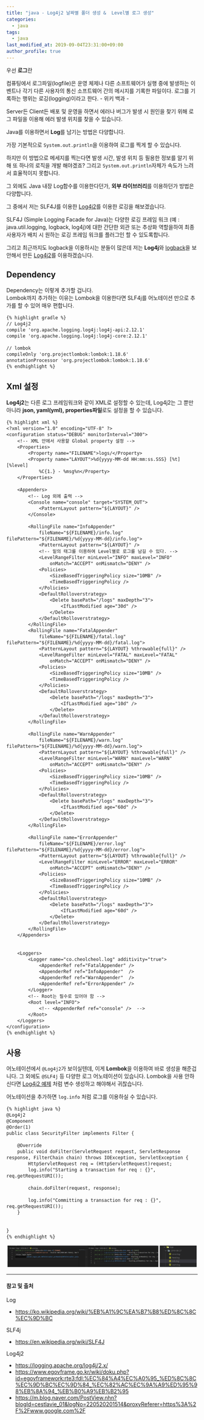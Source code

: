 ```yaml
---
title: "java - Log4j2 날짜별 폴더 생성 &  Level별 로그 생성"
categories: 
  - java
tags:
  - java
last_modified_at: 2019-09-04T23:31:00+09:00
author_profile: true
---
```

우선 **로그**란 

컴퓨팅에서 로그파일(logfile)은 운영 체제나 다른 소프트웨어가 실행 중에 발생하는 이벤트나 각기 다른 사용자의 통신 소프트웨어 간의 메시지를 기록한 파일이다. 로그를 기록하는 행위는 로깅(logging)이라고 한다.  - 위키 백과 - 


Server든 Client든 배포 및 운영을 하면서 에러나 버그가 발생 시 원인을 찾기 위해 로그 파일을 이용해 에러 발생 위치를 찾을 수 있습니다.

Java를 이용하면서 **Log**를 남기는 방법은 다양합니다. 

가장 기본적으로 `System.out.println`을 이용하여 로그를 찍게 할 수 있습니다.

하지만 이 방법으로 메세지를 찍는다면 발생 시간, 발생 위치 등 필용한 정보를 알기 위해 또 하나의 로직을 개발 해야겠죠? 그리고 `System.out.println`자체가 속도가 느려서 효율적이지 못합니다.


그 외에도 Java 내장 Log함수를 이용한다던가, **외부 라이브러리**를 이용하던가 방법은 다양합니다.

그 중에서 저는 SLF4J를 이용한 [Log4j2](https://logging.apache.org/log4j/2.x/)를 이용한 로깅을 해보겠습니다.

SLF4J (Simple Logging Facade for Java)는 다양한 로깅 프레임 워크 (예 : java.util.logging, logback, log4j)에 대한 간단한 외관 또는 추상화 역할을하여 최종 사용자가 배치 시 원하는 로깅 프레임 워크를 플러그인 할 수 있도록합니다.

그리고 최근까지도 logback을 이용하시는 분들이 많은데 저는 **Log4j**와 [logback](http://logback.qos.ch/)을 보안해서 만든 [Log4j2](https://logging.apache.org/log4j/2.x/)를 이용하겠습니다.



## Dependency

Dependency는 이렇게 추가할 겁니다.<br />
Lombok까지 추가하는 이유는 Lombok을 이용한다면 SLF4j를 어노테이션 만으로 추가를 할 수 있어 매우 편합니다.

    {% highlight gradle %}
    // Log4j2
	compile 'org.apache.logging.log4j:log4j-api:2.12.1'
	compile 'org.apache.logging.log4j:log4j-core:2.12.1'
    
 	// lombok
	compileOnly 'org.projectlombok:lombok:1.18.6'
	annotationProcessor 'org.projectlombok:lombok:1.18.6'    
    {% endhighlight %}

## Xml 설정
**Log4j2**는 다른 로그 프레임워크와 같이 XML로 설정할 수 있는데, Log4j2는 그 뿐만 아니라 **json, yaml(yml), properties파일**로도 설정을 할 수 있습니다.

    {% highlight xml %}
    <?xml version="1.0" encoding="UTF-8" ?>
    <configuration status="DEBUG" monitorInterval="300">
        <!-- XML 안에서 사용할 Global property 설정 --> 
        <Properties>
            <Property name="FILENAME">logs/</Property>
            <Property name="LAYOUT">%d{yyyy-MM-dd HH:mm:ss.SSS} [%t] [%level]
                %C{1.} - %msg%n</Property>
        </Properties>

        <Appenders>
            <!-- Log 외에 출력 -->
            <Console name="console" target="SYSTEM_OUT">
                <PatternLayout pattern="${LAYOUT}" />
            </Console>

            <RollingFile name="InfoAppender"
                fileName="${FILENAME}/info.log" filePattern="${FILENAME}/%d{yyyy-MM-dd}/info.log">
                <PatternLayout pattern="${LAYOUT}" />
                <!-- 밑의 태그를 이용하여 Level별로 로그를 남길 수 있다. -->
                <LevelRangeFilter minLevel="INFO" maxLevel="INFO"
                    onMatch="ACCEPT" onMismatch="DENY" />
                <Policies>
                    <SizeBasedTriggeringPolicy size="10MB" />
                    <TimeBasedTriggeringPolicy />
                </Policies>
                <DefaultRolloverstrategy>
                    <Delete basePath="/logs" maxDepth="3">
                        <IfLastModified age="30d" />
                    </Delete>
                </DefaultRolloverstrategy>
            </RollingFile>
            <RollingFile name="FatalAppender"
                fileName="${FILENAME}/fatal.log" filePattern="${FILENAME}/%d{yyyy-MM-dd}/fatal.log">
                <PatternLayout pattern="${LAYOUT} %throwable{full}" />
                <LevelRangeFilter minLevel="FATAL" maxLevel="FATAL"
                    onMatch="ACCEPT" onMismatch="DENY" />
                <Policies>
                    <SizeBasedTriggeringPolicy size="10MB" />
                    <TimeBasedTriggeringPolicy />
                </Policies>
                <DefaultRolloverstrategy>
                    <Delete basePath="/logs" maxDepth="3">
                        <IfLastModified age="10d" />
                    </Delete>
                </DefaultRolloverstrategy>
            </RollingFile>

            <RollingFile name="WarnAppender"
                fileName="${FILENAME}/warn.log" filePattern="${FILENAME}/%d{yyyy-MM-dd}/warn.log">
                <PatternLayout pattern="${LAYOUT} %throwable{full}" />
                <LevelRangeFilter minLevel="WARN" maxLevel="WARN"
                    onMatch="ACCEPT" onMismatch="DENY" />
                <Policies>
                    <SizeBasedTriggeringPolicy size="10MB" />
                    <TimeBasedTriggeringPolicy />
                </Policies>
                <DefaultRolloverstrategy>
                    <Delete basePath="/logs" maxDepth="3">
                        <IfLastModified age="60d" />
                    </Delete>
                </DefaultRolloverstrategy>
            </RollingFile>

            <RollingFile name="ErrorAppender"
                fileName="${FILENAME}/error.log" filePattern="${FILENAME}/%d{yyyy-MM-dd}/error.log">
                <PatternLayout pattern="${LAYOUT} %throwable{full}" />
                <LevelRangeFilter minLevel="ERROR" maxLevel="ERROR"
                    onMatch="ACCEPT" onMismatch="DENY" />
                <Policies>
                    <SizeBasedTriggeringPolicy size="10MB" />
                    <TimeBasedTriggeringPolicy />
                </Policies>
                <DefaultRolloverstrategy>
                    <Delete basePath="/logs" maxDepth="3">
                        <IfLastModified age="60d" />
                    </Delete>
                </DefaultRolloverstrategy>
            </RollingFile>
        </Appenders>


        <Loggers>
            <Logger name="co.cheolcheol.log" additivity="true">
                <AppenderRef ref="FatalAppender" />
                <AppenderRef ref="InfoAppender"  />
                <AppenderRef ref="WarnAppender"  />
                <AppenderRef ref="ErrorAppender" />
            </Logger>
            <!-- Root는 필수로 있어야 함 -->
            <Root level="INFO">
                <!-- <AppenderRef ref="console" />  -->
            </Root>
        </Loggers>
    </configuration>
    {% endhighlight %} 
       

## 사용 

어노테이션에서 `@Log4j2`가 보이실텐데, 이게 **Lombok**을 이용하여 바로 생성을 해준겁니다. 그 외에도 `@SLF4j` 등 다양한 로그 어노테이션이 있습니다.
Lombok을 사용 안하신다면  [Log4j2 예제](https://logging.apache.org/log4j/2.x/manual/usage.html#StaticVsNonStatic) 처럼 변수 생성하고 해야해서 귀찮습니다.

어노테이션을 추가하면 `log.info` 처럼 로그를 이용하실 수 있습니다.

    {% highlight java %}
    @Log4j2
    @Component
    @Order(1)
    public class SecurityFilter implements Filter {

        @Override
        public void doFilter(ServletRequest request, ServletResponse response, FilterChain chain) throws IOException, ServletException {
            HttpServletRequest req = (HttpServletRequest)request;
            log.info("Starting a transaction for req : {}", req.getRequestURI());
            
            chain.doFilter(request, response);
            
            log.info("Committing a transaction for req : {}", req.getRequestURI());
        }


    }    
    {% endhighlight %}

![1](/assets/img/posts/java/java/log4j2/1.png)


---
#### 참고 및 출처

Log
- <https://ko.wikipedia.org/wiki/%EB%A1%9C%EA%B7%B8%ED%8C%8C%EC%9D%BC>

SLF4j
- <https://en.wikipedia.org/wiki/SLF4J>

Log4j2 
- <https://logging.apache.org/log4j/2.x/>
- <https://www.egovframe.go.kr/wiki/doku.php?id=egovframework:rte3:fdl:%EC%84%A4%EC%A0%95_%ED%8C%8C%EC%9D%BC%EC%9D%84_%EC%82%AC%EC%9A%A9%ED%95%98%EB%8A%94_%EB%B0%A9%EB%B2%95>
- <https://m.blog.naver.com/PostView.nhn?blogId=cestlavie_01&logNo=220520201514&proxyReferer=https%3A%2F%2Fwww.google.com%2F>